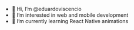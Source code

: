 - 👋 Hi, I’m @eduardoviscencio
- 👀 I’m interested in web and mobile development
- 🌱 I’m currently learning React Native animations

<!---
eduardoviscencio/eduardoviscencio is a ✨ special ✨ repository because its `README.md` (this file) appears on your GitHub profile.
You can click the Preview link to take a look at your changes.
--->
